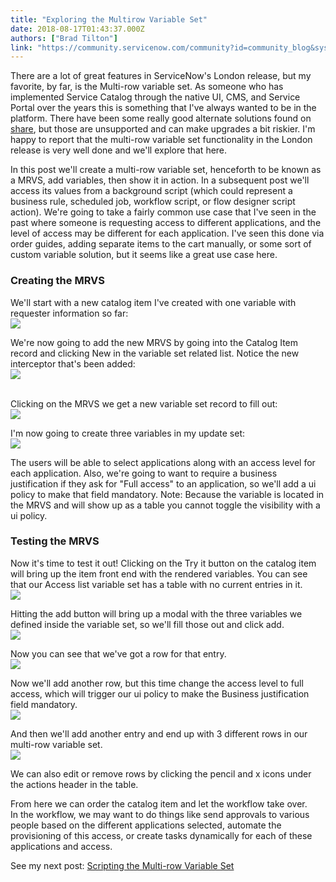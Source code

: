 ```yaml
---
title: "Exploring the Multirow Variable Set"
date: 2018-08-17T01:43:37.000Z
authors: ["Brad Tilton"]
link: "https://community.servicenow.com/community?id=community_blog&sys_id=7cc66514db882380e0e80b55ca961965"
---
```

<p>There are a lot of great features in ServiceNow&#39;s London release, but my favorite, by far, is the Multi-row variable set. As someone who has implemented Service Catalog through the native UI, CMS, and Service Portal over the years this is something that I&#39;ve always wanted to be in the platform. There have been some really good alternate solutions found on <a href="https://developer.servicenow.com/app.do#!/share" rel="nofollow">share</a>, but those are unsupported and can make upgrades a bit riskier. I&#39;m happy to report that the multi-row variable set functionality in the London release is very well done and we&#39;ll explore that here.</p>
<p>In this post we&#39;ll create a multi-row variable set, henceforth to be known as a MRVS, add variables, then show it in action. In a subsequent post we&#39;ll access its values from a background script (which could represent a business rule, scheduled job, workflow script, or flow designer script action). We&#39;re going to take a fairly common use case that I&#39;ve seen in the past where someone is requesting access to different applications, and the level of access may be different for each application. I&#39;ve seen this done via order guides, adding separate items to the cart manually, or some sort of custom variable solution, but it seems like a great use case here.</p>
<h3>Creating the MRVS</h3>
<p>We&#39;ll start with a new catalog item I&#39;ve created with one variable with requester information so far:<br /><img style="max-width: 100%; max-height: 480px;" src="2ccb1524db006780e0e80b55ca96197b.iix" /></p>
<p>We&#39;re now going to add the new MRVS by going into the Catalog Item record and clicking New in the variable set related list. Notice the new interceptor that&#39;s been added:<br /><img style="max-width: 100%; max-height: 480px;" src="6b6ddd60db406780e0e80b55ca9619e9.iix" /><br /><br /></p>
<p>Clicking on the MRVS we get a new variable set record to fill out:<br /><img style="max-width: 100%; max-height: 480px;" src="20dd5164db406780e0e80b55ca9619ea.iix" /></p>
<p>I&#39;m now going to create three variables in my update set:<br /><img style="max-width: 100%; max-height: 480px;" src="0a1fd96cdb406780e0e80b55ca96199e.iix" /></p>
<p>The users will be able to select applications along with an access level for each application. Also, we&#39;re going to want to require a business justification if they ask for &#34;Full access&#34; to an application, so we&#39;ll add a ui policy to make that field mandatory. Note: Because the variable is located in the MRVS and will show up as a table you cannot toggle the visibility with a ui policy.</p>
<h3>Testing the MRVS</h3>
<p>Now it&#39;s time to test it out! Clicking on the Try it button on the catalog item will bring up the item front end with the rendered variables. You can see that our Access list variable set has a table with no current entries in it.<br /><img style="max-width: 100%; max-height: 480px;" src="de5ea660dbc8e380fece0b55ca9619f2.iix" /></p>
<p>Hitting the add button will bring up a modal with the three variables we defined inside the variable set, so we&#39;ll fill those out and click add.<br /><img style="max-width: 100%; max-height: 480px;" src="4ddea2e0dbc8e380fece0b55ca9619da.iix" /></p>
<p>Now you can see that we&#39;ve got a row for that entry.<br /><img style="max-width: 100%; max-height: 480px;" src="5b1f6a24dbc8e380fece0b55ca961996.iix" /></p>
<p>Now we&#39;ll add another row, but this time change the access level to full access, which will trigger our ui policy to make the Business justification field mandatory.<br /><img style="max-width: 100%; max-height: 480px;" src="806fa664dbc8e380fece0b55ca961971.iix" /></p>
<p>And then we&#39;ll add another entry and end up with 3 different rows in our multi-row variable set.<br /><img style="max-width: 100%; max-height: 480px;" src="22af2ea4dbc8e380fece0b55ca9619e7.iix" /></p>
<p>We can also edit or remove rows by clicking the pencil and x icons under the actions header in the table. </p>
<p>From here we can order the catalog item and let the workflow take over. In the workflow, we may want to do things like send approvals to various people based on the different applications selected, automate the provisioning of this access, or create tasks dynamically for each of these applications and access.</p>
<p>See my next post: <a href="community?id&#61;community_blog&amp;sys_id&#61;865b5aeddbc023c0feb1a851ca9619f9" rel="nofollow">Scripting the Multi-row Variable Set</a></p>